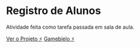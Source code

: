 # Registro de Alunos
Atividade feita como tarefa passada em sala de aula.

[Ver o Projeto ⚡️](https://stackblitz.com/edit/atividade-08)
[Gamebielo ⚡️](https://stackblitz.com/@Gamebielo)
